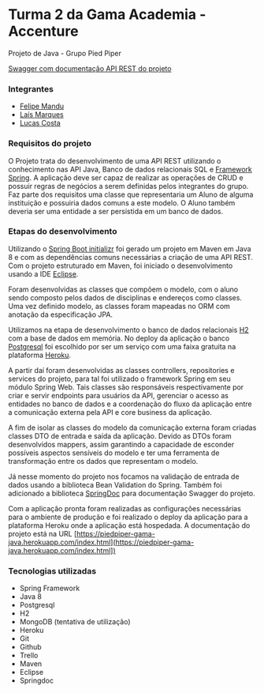 # Turma 2 da Gama Academia - Accenture
Projeto de Java - Grupo Pied Piper

[Swagger com documentação API REST do projeto](https://piedpiper-gama-java.herokuapp.com/index.html)

### Integrantes
- [Felipe Mandu](https://github.com/felipemandu)
- [Laís Marques](https://github.com/laismarques)
- [Lucas Costa](https://github.com/lucasccosta)

### Requisitos do projeto
O Projeto trata do desenvolvimento de uma API REST utilizando o conhecimento nas API Java, Banco de dados relacionais SQL e [Framework Spring]( https://spring.io/projects/spring-boot).
A aplicação deve ser capaz de realizar as operações de CRUD e possuir regras de negócios a serem definidas pelos integrantes do grupo.
Faz parte dos requisitos uma classe que representaria um Aluno de alguma instituição e possuiria dados comuns a este modelo. O Aluno também deveria ser uma entidade a ser persistida em um banco de dados.

### Etapas do desenvolvimento
Utilizando o [Spring Boot initializr](https://start.spring.io/) foi gerado um projeto em Maven em Java 8 e com as dependências comuns necessárias a criação de uma API REST. Com o projeto estruturado em Maven, foi iniciado o desenvolvimento usando a IDE [Eclipse](https://www.eclipse.org/).

Foram desenvolvidas as classes que compõem o modelo, com o aluno sendo composto pelos dados de disciplinas e endereços como classes. Uma vez definido modelo, as classes foram mapeadas no ORM com anotação da especificação JPA.

Utilizamos na etapa de desenvolvimento o banco de dados relacionais [H2]( http://www.h2database.com/html/main.html) com a base de dados em memória. No deploy da aplicação o banco [Postgresql]( https://www.postgresql.org/) foi escolhido por ser um serviço com uma faixa gratuita na plataforma [Heroku](https://www.heroku.com/).

A partir daí foram desenvolvidas as classes controllers, repositories e services do projeto, para tal foi utilizado o framework Spring em seu módulo Spring Web. Tais classes são responsáveis respectivamente por criar e servir endpoints para usuários da API, gerenciar o acesso as entidades no banco de dados e a coordenação do fluxo da aplicação entre a comunicação externa pela API e core business da aplicação.

A fim de isolar as classes do modelo da comunicação externa foram criadas classes DTO de entrada e saída da aplicação. Devido as DTOs foram desenvolvidos mappers, assim garantindo a capacidade de esconder possíveis aspectos sensíveis do modelo e ter uma ferramenta de transformação entre os dados que representam o modelo.

Já nesse momento do projeto nos focamos na validação de entrada de dados usando a biblioteca Bean Validation do Spring. Também foi adicionado a biblioteca [SpringDoc]( https://springdoc.org/) para documentação Swagger do projeto.

Com a aplicação pronta foram realizadas as configurações necessárias para o ambiente de produção e foi realizado o deploy da aplicação para a plataforma Heroku onde a aplicação está hospedada.
A documentação do projeto está na URL [https://piedpiper-gama-java.herokuapp.com/index.html](https://piedpiper-gama-java.herokuapp.com/index.html])

### Tecnologias utilizadas

- Spring Framework
- Java 8
- Postgresql
- H2
- MongoDB (tentativa de utilização)
- Heroku
- Git
- Github
- Trello
- Maven
- Eclipse
- Springdoc